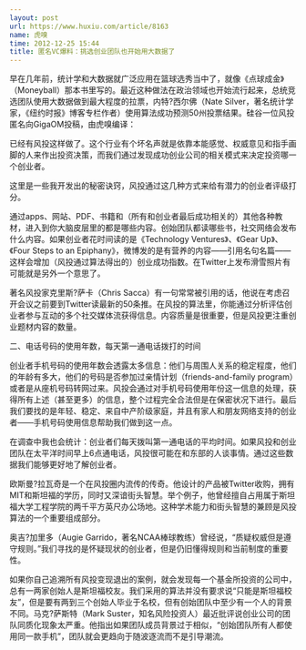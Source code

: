 ```yaml
---
layout: post
url: https://www.huxiu.com/article/8163
name: 虎嗅
time: 2012-12-25 15:44
title: 匿名VC爆料：挑选创业团队也开始用大数据了
---
```

早在几年前，统计学和大数据就广泛应用在篮球选秀当中了，就像《点球成金》（Moneyball）那本书里写的。最近这种做法在政治领域也开始流行起来，总统竞选团队使用大数据做到最大程度的拉票，内特?西尔佛（Nate Silver，著名统计学家，《纽约时报》博客专栏作者）使用算法成功预测50州投票结果。硅谷一位风投匿名向GigaOM投稿，由虎嗅编译：

已经有风投这样做了。这个行业有个坏名声就是依靠本能感觉、权威意见和指手画脚的人来作出投资决策，而我们通过发现成功创业公司的相关模式来决定投资哪一个创业者。

这里是一些我开发出的秘密诀窍，风投通过这几种方式来给有潜力的创业者评级打分。

通过apps、网站、PDF、书籍和（所有和创业者最后成功相关的）其他各种教材，进入到你大脑皮层里的都是哪些内容。创始团队都读哪些书，社交网络会发布什么内容。如果创业者花时间读的是《Technology Ventures》、《Gear Up》、《Four Steps to an Epiphany》，微博发的是有营养的内容——引用名句名篇——这样会增加（风投通过算法得出的）创业成功指数。在Twitter上发布滑雪照片有可能就是另外一个意思了。

著名风投家克里斯?萨卡（Chris Sacca）有一句常常被引用的话，他说在考虑召开会议之前要到Twitter读最新的50条推。在风投的算法里，你能通过分析评估创业者参与互动的多个社交媒体流获得信息。内容质量是很重要，但是风投更注重创业题材内容的数量。

二、电话号码的使用年数，每天第一通电话拨打的时间

创业者手机号码的使用年数会透露太多信息：他们与周围人关系的稳定程度，他们的年龄有多大，他们的号码是否参加过亲情计划（friends-and-family program）或者是从座机号码转网过来。风投会通过对手机号码使用年份这一信息的处理，获得所有上述（甚至更多）的信息，整个过程完全合法但是在保密状况下进行。最后我们要找的是年轻、稳定、来自中产阶级家庭，并且有家人和朋友网络支持的创业者——手机号码使用信息帮助我们做到这一点。

在调查中我也会统计：创业者们每天拨叫第一通电话的平均时间。如果风投和创业团队在太平洋时间早上6点通电话，风投很可能在和东部的人谈事情。通过这些数据我们能够更好地了解创业者。

欧斯曼?拉瓦奇是一个在风投圈内流传的传奇。他设计的产品被Twitter收购，拥有MIT和斯坦福的学历，同时又深谙街头智慧。举个例子，他曾经擅自占用属于斯坦福大学工程学院的两千平方英尺办公场地。这种学术能力和街头智慧的兼顾是风投算法的一个重要组成部分。

奥吉?加里多（Augie Garrido，著名NCAA棒球教练）曾经说，“质疑权威但是遵守规则。”我们寻找的是怀疑现状的创业者，但是仍旧懂得规则和当前制度的重要性。

如果你自己追溯所有风投变现退出的案例，就会发现每一个基金所投资的公司中，总有一两家创始人是斯坦福校友。我们采用的算法并没有要求说“只能是斯坦福校友”，但是要有两到三个创始人毕业于名校，但有创始团队中至少有一个人的背景不同。马克?萨斯特（Mark Suster，知名风险投资人）最近批评说创业公司的团队同质化现象太严重。他指出如果团队成员背景过于相似，“创始团队所有人都使用同一款手机”，团队就会更趋向于随波逐流而不是引导潮流。


